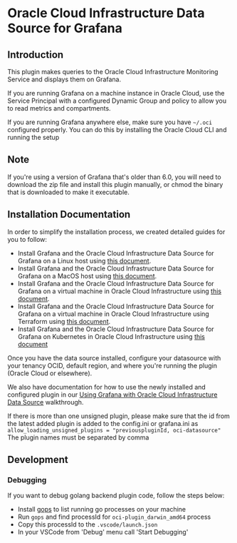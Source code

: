 # Oracle Cloud Infrastructure Data Source for Grafana

## Introduction

This plugin makes queries to the Oracle Cloud Infrastructure Monitoring Service and displays them on Grafana.

If you are running Grafana on a machine instance in Oracle Cloud, use the Service Principal with a configured Dynamic Group and policy to allow you to read metrics and compartments.

If you are running Grafana anywhere else, make sure you have `~/.oci` configured properly. You can do this by installing the Oracle Cloud CLI and running the setup 

## Note

If you're using a version of Grafana that's older than 6.0, you will need to download the zip file and install this plugin manually, or chmod the binary that is downloaded to make it executable.



## Installation Documentation

In order to simplify the installation process, we created detailed guides for you to follow:

* Install Grafana and the Oracle Cloud Infrastructure Data Source for Grafana on a Linux host using [this document](https://github.com/oracle/oci-grafana-plugin/blob/master/docs/linux.md).
* Install Grafana and the Oracle Cloud Infrastructure Data Source for Grafana on a MacOS host using [this document](https://github.com/oracle/oci-grafana-plugin/blob/master/docs/macos.md).
* Install Grafana and the Oracle Cloud Infrastructure Data Source for Grafana on a virtual machine in Oracle Cloud Infrastructure using [this document](https://github.com/oracle/oci-grafana-plugin/blob/master/docs/linuxoci.md).
* Install Grafana and the Oracle Cloud Infrastructure Data Source for Grafana on a virtual machine in Oracle Cloud Infrastructure using Terraform using [this document](https://github.com/oracle/oci-grafana-plugin/blob/master/docs/terraform.md).
* Install Grafana and the Oracle Cloud Infrastructure Data Source for Grafana on Kubernetes in Oracle Cloud Infrastructure using [this document](https://github.com/oracle/oci-grafana-plugin/blob/master/docs/kubernetes.md)

Once you have the data source installed, configure your datasource with your tenancy OCID, default region, and where you're running the plugin (Oracle Cloud or elsewhere).

We also have documentation for how to use the newly installed and configured plugin in our [Using Grafana with Oracle Cloud Infrastructure Data Source](https://github.com/oracle/oci-grafana-plugin/blob/master/docs/using.md) walkthrough.


If there is more than one unsigned plugin, please make sure that the id from the latest added plugin is added to the config.ini or grafana.ini  as 
```allow_loading_unsigned_plugins = "previouspluginId, oci-datasource"``` 
The plugin names must be separated by comma



## Development

### Debugging

If you want to debug golang backend plugin code, follow the steps below:
* Install [gops](https://github.com/google/gops) to list running go processes on your machine
* Run `gops` and find processId for `oci-plugin_darwin_amd64` process
* Copy this processId to the `.vscode/launch.json`
* In your VSCode from 'Debug' menu call 'Start Debugging'
